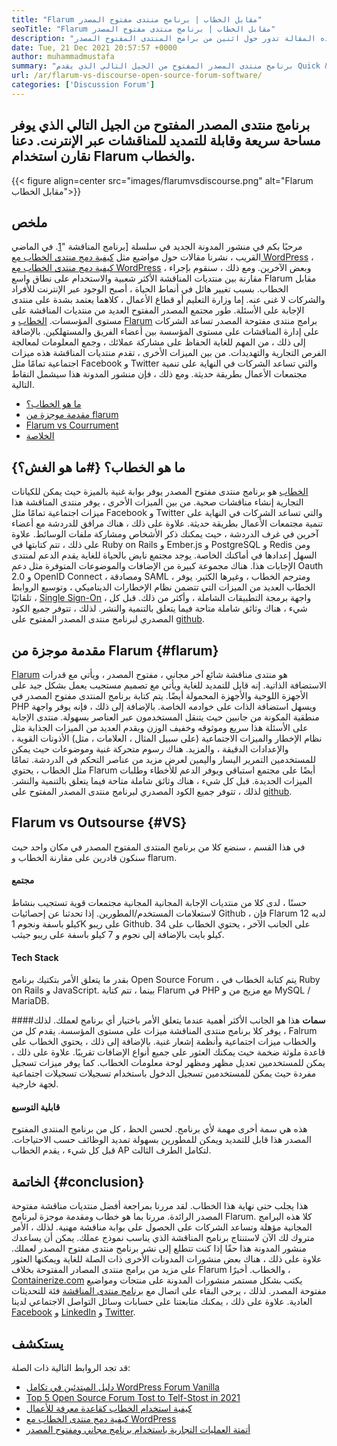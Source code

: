 ```yaml
---
title: "Flarum مقابل الخطاب | برنامج منتدى مفتوح المصدر" 
seoTitle: "Flarum مقابل الخطاب | برنامج منتدى مفتوح المصدر" 
description: "هذه المقالة تدور حول اثنين من برامج المنتدى المفتوح المصدر Flarum مقابل الخطاب. كلا البرنامجين مستضافة ذاتيا ويقدم ميزات المنتدى الحديثة للمناقشة." 
date: Tue, 21 Dec 2021 20:57:57 +0000
author: muhammadmustafa
summary: "برنامج منتدى المصدر المفتوح من الجيل التالي الذي يقدم Quick & amp ؛ مساحة قابلة للتمديد للمناقشات عبر الإنترنت. دعنا نقارن استخدام Flarum والخطاب." 
url: /ar/flarum-vs-discourse-open-source-forum-software/
categories: ['Discussion Forum']
---
```


## برنامج منتدى المصدر المفتوح من الجيل التالي الذي يوفر مساحة سريعة وقابلة للتمديد للمناقشات عبر الإنترنت. دعنا نقارن استخدام Flarum والخطاب.

{{< figure align=center src="images/flarumvsdiscourse.png" alt="Flarum مقابل الخطاب">}}


## ملخص
مرحبًا بكم في منشور المدونة الجديد في سلسلة [برنامج المناقشة "[1]. في الماضي القريب ، نشرنا مقالات حول مواضيع مثل [كيفية دمج منتدى الخطاب مع WordPress][2] ، [كيفية دمج منتدى الخطاب مع WordPress][2] ، وبعض الآخرين. ومع ذلك ، سنقوم بإجراء مقارنة بين منتديات المناقشة الأكثر شعبية والاستخدام على نطاق واسع Flarum مقابل الخطاب. بسبب تغيير هائل في أنماط الحياة ، أصبح الوجود عبر الإنترنت للأفراد والشركات لا غنى عنه. إما وزارة التعليم أو قطاع الأعمال ، كلاهما يعتمد بشدة على منتدى الإجابة على الأسئلة.
طور مجتمع المصدر المفتوح العديد من منتديات المناقشة على مستوى المؤسسات. [الخطاب][3] و [Flarum][4] برامج منتدى مفتوحة المصدر تساعد الشركات على إدارة المناقشات على مستوى المؤسسة بين أعضاء الفريق والمستهلكين. بالإضافة إلى ذلك ، من المهم للغاية الحفاظ على مشاركة عملائك ، وجمع المعلومات لمعالجة الفرص التجارية والتهديدات. من بين الميزات الأخرى ، تقدم منتديات المناقشة هذه ميزات اجتماعية تمامًا مثل Facebook و Twitter والتي تساعد الشركات في النهاية على تنمية مجتمعات الأعمال بطريقة حديثة. ومع ذلك ، فإن منشور المدونة هذا سيشمل النقاط التالية.
  * [ما هو الخطاب؟][5]
  * [مقدمة موجزة من flarum][6]
  * [Flarum vs Courrument][7]
  * [الخلاصة][8]

## ما هو الخطاب؟   {#ما هو الغش؟}
[الخطاب][3] هو برنامج منتدى مفتوح المصدر يوفر بوابة غنية بالميزة حيث يمكن للكيانات التجارية إنشاء مناقشات صحية. من بين الميزات الأخرى ، يوفر منتدى المناقشة هذا ميزات اجتماعية تمامًا مثل Facebook و Twitter والتي تساعد الشركات في النهاية على تنمية مجتمعات الأعمال بطريقة حديثة. علاوة على ذلك ، هناك مرافق للدردشة مع أعضاء آخرين في غرف الدردشة ، حيث يمكنك ذكر الأشخاص ومشاركة ملفات الوسائط. علاوة على ذلك ، تتم كتابتها في Ruby on Rails و Ember.js و PostgreSQL و Redis ومن السهل إعدادها في أماكنك الخاصة.
يوجد مجتمع نابض بالحياة للغاية يقدم الدعم لمنتدى الإجابات هذا. هناك مجموعة كبيرة من الإضافات والموضوعات المتوفرة مثل دعم Oauth 2.0 و OpenID Connect ، ومصادقة SAML ، ومترجم الخطاب ، وغيرها الكثير. يوفر الخطاب العديد من الميزات التي تتضمن نظام الإخطارات الديناميكي ، وتوسيع الروابط تلقائيًا ، [Single Sign-On][9] ، واجهة برمجة التطبيقات الشاملة ، وأكثر من ذلك. قبل كل شيء ، هناك وثائق شاملة متاحة فيما يتعلق بالتنمية والنشر. لذلك ، تتوفر جميع الكود المصدري لبرنامج منتدى المصدر المفتوح على [github][10].

## مقدمة موجزة من Flarum   {#flarum}
[Flarum][4] هو منتدى مناقشة شائع آخر مجاني ، مفتوح المصدر ، ويأتي مع قدرات الاستضافة الذاتية. إنه قابل للتمديد للغاية ويأتي مع تصميم مستجيب يعمل بشكل جيد على الأجهزة اللوحية والأجهزة المحمولة أيضًا. يتم كتابة برنامج المنتدى مفتوح المصدر في PHP ويسهل استضافة الذات على خوادمه الخاصة. بالإضافة إلى ذلك ، فإنه يوفر واجهة منطقية المكونة من جانبين حيث يتنقل المستخدمون عبر العناصر بسهولة.
منتدى الإجابة على الأسئلة هذا سريع وموثوقه وخفيف الوزن ويقدم العديد من الميزات الجذابة مثل نظام الإخطار والميزات الاجتماعية (على سبيل المثال ، العلامات ، مثل) الأذونات القوية ، والإعدادات الدقيقة ، والمزيد. هناك رسوم متحركة غنية وموضوعات حيث يمكن للمستخدمين التمرير اليسار واليمين لعرض مزيد من عناصر التحكم في الدردشة. تمامًا مثل الخطاب ، يحتوي Flarum أيضًا على مجتمع استباقي ويوفر الدعم للأخطاء وطلبات الميزات الجديدة. قبل كل شيء ، هناك وثائق شاملة متاحة فيما يتعلق بالتنمية والنشر. لذلك ، تتوفر جميع الكود المصدري لبرنامج منتدى المصدر المفتوح على [github][10].

## Flarum vs Outsourse   {#VS}
في هذا القسم ، سنضع كلا من برنامج المنتدى المفتوح المصدر في مكان واحد حيث سنكون قادرين على مقارنة الخطاب و flarum.

#### مجتمع
حسنًا ، لدى كلا من منتديات الإجابة المجانية المجانية مجتمعات قوية تستجيب بنشاط لاستعلامات المستخدم/المطورين. إذا تحدثنا عن إحصائيات Github ، فإن Flarum لديه 12 كيلو باسفة ونجوم 1K على ريبو Github. على الجانب الآخر ، يحتوي الخطاب على 34 كيلو بايت بالإضافة إلى نجوم و 7 كيلو باسفة على ريبو جيثب.

#### Tech Stack
بقدر ما يتعلق الأمر بتكتيك برنامج Open Source Forum ، يتم كتابة الخطاب في Ruby on Rails و JavaScript. بينما ، تتم كتابة Flarum في PHP مع مزيج من و MySQL / MariaDB.

####**سمات**
هذا هو الجانب الأكثر أهمية عندما يتعلق الأمر باختيار أي برنامج لعملك. لذلك ، يوفر كلا برنامج منتدى المناقشة ميزات على مستوى المؤسسة. يقدم كل من Falrum والخطاب ميزات اجتماعية وأنظمة إشعار غنية. بالإضافة إلى ذلك ، يحتوي الخطاب على قاعدة ملوثة ضخمة حيث يمكنك العثور على جميع أنواع الإضافات تقريبًا. علاوة على ذلك ، يمكن للمستخدمين تعديل مظهر ومظهر لوحة معلومات الخطاب. كما يوفر ميزات تسجيل مفردة حيث يمكن للمستخدمين تسجيل الدخول باستخدام تسجيلات تسجيلات اجتماعية لجهة خارجية.

#### قابلية التوسيع
هذه هي سمة أخرى مهمة لأي برنامج. لحسن الحظ ، كل من برنامج المنتدى المفتوح المصدر هذا قابل للتمديد ويمكن للمطورين بسهولة تمديد الوظائف حسب الاحتياجات. قبل كل شيء ، يقدم الخطاب AP لتكامل الطرف الثالث.

## الخاتمة   {#conclusion}
هذا يجلب حتى نهاية هذا الخطاب. لقد مررنا بمراجعة أفضل منتديات مناقشة مفتوحة المصدر الرائدة. مررنا بما هو خطاب ومقدمة موجزة لبرنامج Flarum. كلا هذه البرامج المجانية مؤهلة وتساعد الشركات على الحصول على بوابة مناقشة مهنية. لذلك ، الأمر متروك لك الآن لاستنتاج برنامج المناقشة الذي يناسب نموذج عملك. يمكن أن يساعدك منشور المدونة هذا حقًا إذا كنت تتطلع إلى نشر برنامج منتدى مفتوح المصدر لعملك. علاوة على ذلك ، هناك بعض منشورات المدونات الأخرى ذات الصلة للغاية ويمكنها العثور على مزيد من برامج منتدى المصادر المفتوحة بخلاف Flarum والخطاب.
أخيرًا ، [Containerize.com][11] يكتب بشكل مستمر منشورات المدونة على منتجات ومواضيع مفتوحة المصدر. لذلك ، يرجى البقاء على اتصال مع [][12][برنامج منتدى المناقشة][1] فئة للتحديثات العادية. علاوة على ذلك ، يمكنك متابعتنا على حسابات وسائل التواصل الاجتماعي لدينا [Facebook][13] و [LinkedIn][14] و [Twitter][15].

## يستكشف
قد تجد الروابط التالية ذات الصلة:
  * [دليل المبتدئين في تكامل WordPress Forum Vanilla][16]
  * [Top 5 Open Source Forum Tost to Telf-Stost in 2021][17]
  * [كيفية استخدام الخطاب كقاعدة معرفة للأعمال][18]
  * [كيفية دمج منتدى الخطاب مع WordPress][2]
  * [أتمتة العمليات التجارية باستخدام برنامج مجاني ومفتوح المصدر][19]

  
[1]: https://products.containerize.com/discussion-forum/
[2]: https://blog.containerize.com/blogging/how-to-integrate-discourse-forum-with-wordpress/
[3]: https://products.containerize.com/discussion-forum/discourse/
[4]: https://products.containerize.com/discussion-forum/flarum/
[5]: #What-is-Discourse?
[6]: #flarum
[7]: #vs
[8]: #Conclusion
[9]: https://products.containerize.com/single-sign-on/
[10]: https://github.com/discourse/discourse
[11]: https://www.containerize.com/
[12]: https://products.containerize.com/video-editing-software
[13]: https://web.facebook.com/containerize
[14]: https://www.linkedin.com/company/containerize/
[15]: https://twitter.com/containerize_co
[16]: https://blog.containerize.com/blogging/how-to-a-install-plugin-in-wordpress-vanilla-forum/
[17]: https://blog.containerize.com/discussion-forum/top-5-free-open-source-discussion-forum-software-in-2021/
[18]: https://blog.containerize.com/discussion-forum/how-to-use-discourse-as-a-knowledge-base/
[19]: https://blog.containerize.com/blogging/automate-business-operations-using-open-source-software/
